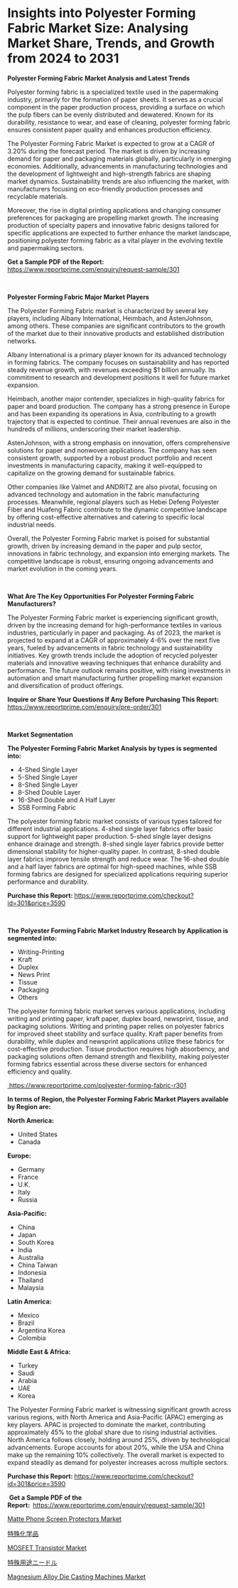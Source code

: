 <p><h1>Insights into Polyester Forming Fabric Market Size: Analysing Market Share, Trends, and Growth from 2024 to 2031</h1></p><p><strong>Polyester Forming Fabric Market Analysis and Latest Trends</strong></p>
<p><p>Polyester forming fabric is a specialized textile used in the papermaking industry, primarily for the formation of paper sheets. It serves as a crucial component in the paper production process, providing a surface on which the pulp fibers can be evenly distributed and dewatered. Known for its durability, resistance to wear, and ease of cleaning, polyester forming fabric ensures consistent paper quality and enhances production efficiency.</p><p>The Polyester Forming Fabric Market is expected to grow at a CAGR of 3.20% during the forecast period. The market is driven by increasing demand for paper and packaging materials globally, particularly in emerging economies. Additionally, advancements in manufacturing technologies and the development of lightweight and high-strength fabrics are shaping market dynamics. Sustainability trends are also influencing the market, with manufacturers focusing on eco-friendly production processes and recyclable materials. </p><p>Moreover, the rise in digital printing applications and changing consumer preferences for packaging are propelling market growth. The increasing production of specialty papers and innovative fabric designs tailored for specific applications are expected to further enhance the market landscape, positioning polyester forming fabric as a vital player in the evolving textile and papermaking sectors.</p></p>
<p><strong>Get a Sample PDF of the Report:&nbsp;</strong> <a href="https://www.reportprime.com/enquiry/request-sample/301">https://www.reportprime.com/enquiry/request-sample/301</a></p>
<p>&nbsp;</p>
<p><strong>Polyester Forming Fabric Major Market Players</strong></p>
<p><p>The Polyester Forming Fabric market is characterized by several key players, including Albany International, Heimbach, and AstenJohnson, among others. These companies are significant contributors to the growth of the market due to their innovative products and established distribution networks.</p><p>Albany International is a primary player known for its advanced technology in forming fabrics. The company focuses on sustainability and has reported steady revenue growth, with revenues exceeding $1 billion annually. Its commitment to research and development positions it well for future market expansion.</p><p>Heimbach, another major contender, specializes in high-quality fabrics for paper and board production. The company has a strong presence in Europe and has been expanding its operations in Asia, contributing to a growth trajectory that is expected to continue. Their annual revenues are also in the hundreds of millions, underscoring their market leadership.</p><p>AstenJohnson, with a strong emphasis on innovation, offers comprehensive solutions for paper and nonwoven applications. The company has seen consistent growth, supported by a robust product portfolio and recent investments in manufacturing capacity, making it well-equipped to capitalize on the growing demand for sustainable fabrics.</p><p>Other companies like Valmet and ANDRITZ are also pivotal, focusing on advanced technology and automation in the fabric manufacturing processes. Meanwhile, regional players such as Hebei Defeng Polyester Fiber and Huafeng Fabric contribute to the dynamic competitive landscape by offering cost-effective alternatives and catering to specific local industrial needs.</p><p>Overall, the Polyester Forming Fabric market is poised for substantial growth, driven by increasing demand in the paper and pulp sector, innovations in fabric technology, and expansion into emerging markets. The competitive landscape is robust, ensuring ongoing advancements and market evolution in the coming years.</p></p>
<p>&nbsp;</p>
<p><strong>What Are The Key Opportunities For Polyester Forming Fabric Manufacturers?</strong></p>
<p><p>The Polyester Forming Fabric market is experiencing significant growth, driven by the increasing demand for high-performance textiles in various industries, particularly in paper and packaging. As of 2023, the market is projected to expand at a CAGR of approximately 4-6% over the next five years, fueled by advancements in fabric technology and sustainability initiatives. Key growth trends include the adoption of recycled polyester materials and innovative weaving techniques that enhance durability and performance. The future outlook remains positive, with rising investments in automation and smart manufacturing further propelling market expansion and diversification of product offerings.</p></p>
<p><strong>Inquire or Share Your Questions If Any Before Purchasing This Report:</strong> <a href="https://www.reportprime.com/enquiry/pre-order/301">https://www.reportprime.com/enquiry/pre-order/301</a></p>
<p>&nbsp;</p>
<p><strong>Market Segmentation</strong></p>
<p><strong>The Polyester Forming Fabric Market Analysis by types is segmented into:</strong></p>
<p><ul><li>4-Shed Single Layer</li><li>5-Shed Single Layer</li><li>8-Shed Single Layer</li><li>8-Shed Double Layer</li><li>16-Shed Double and A Half Layer</li><li>SSB Forming Fabric</li></ul></p>
<p><p>The polyester forming fabric market consists of various types tailored for different industrial applications. 4-shed single layer fabrics offer basic support for lightweight paper production. 5-shed single layer designs enhance drainage and strength. 8-shed single layer fabrics provide better dimensional stability for higher-quality paper. In contrast, 8-shed double layer fabrics improve tensile strength and reduce wear. The 16-shed double and a half layer fabrics are optimal for high-speed machines, while SSB forming fabrics are designed for specialized applications requiring superior performance and durability.</p></p>
<p><strong>Purchase this Report:&nbsp;</strong><a href="https://www.reportprime.com/checkout?id=301&price=3590">https://www.reportprime.com/checkout?id=301&price=3590</a></p>
<p>&nbsp;</p>
<p><strong>The Polyester Forming Fabric Market Industry Research by Application is segmented into:</strong></p>
<p><ul><li>Writing-Printing</li><li>Kraft</li><li>Duplex</li><li>News Print</li><li>Tissue</li><li>Packaging</li><li>Others</li></ul></p>
<p><p>The polyester forming fabric market serves various applications, including writing and printing paper, kraft paper, duplex board, newsprint, tissue, and packaging solutions. Writing and printing paper relies on polyester fabrics for improved sheet stability and surface quality. Kraft paper benefits from durability, while duplex and newsprint applications utilize these fabrics for cost-effective production. Tissue production requires high absorbency, and packaging solutions often demand strength and flexibility, making polyester forming fabrics essential across these diverse sectors for enhanced efficiency and quality.</p></p>
<p><a href="https://www.reportprime.com/polyester-forming-fabric-r301">&nbsp;https://www.reportprime.com/polyester-forming-fabric-r301</a></p>
<p><strong>In terms of Region, the Polyester Forming Fabric Market Players available by Region are:</strong></p>
<p>
    <p> <strong> North America: </strong>
        <ul>
            <li>United States</li>
            <li>Canada</li>
        </ul>
        </p> 
    <p> <strong> Europe: </strong>
        <ul>
            <li>Germany</li>
            <li>France</li>
            <li>U.K.</li>
            <li>Italy</li>
            <li>Russia</li>
        </ul>
        </p> 
    <p> <strong> Asia-Pacific: </strong>
        <ul>
            <li>China</li>
            <li>Japan</li>
            <li>South Korea</li>
            <li>India</li>
            <li>Australia</li>
            <li>China Taiwan</li>
            <li>Indonesia</li>
            <li>Thailand</li>
            <li>Malaysia</li>
        </ul>
        </p> 
    <p> <strong> Latin America: </strong>
        <ul>
            <li>Mexico</li>
            <li>Brazil</li>
            <li>Argentina Korea</li>
            <li>Colombia</li>
        </ul>
        </p> 
    <p> <strong> Middle East & Africa: </strong>
        <ul>
            <li>Turkey</li>
            <li>Saudi</li>
            <li>Arabia</li>
            <li>UAE</li>
            <li>Korea</li>
        </ul>
    </p>
    </p>
<p><p>The Polyester Forming Fabric market is witnessing significant growth across various regions, with North America and Asia-Pacific (APAC) emerging as key players. APAC is projected to dominate the market, contributing approximately 45% to the global share due to rising industrial activities. North America follows closely, holding around 25%, driven by technological advancements. Europe accounts for about 20%, while the USA and China make up the remaining 10% collectively. The overall market is expected to expand steadily as demand for polyester increases across multiple sectors.</p></p>
<p><strong>Purchase this Report: </strong><a href="https://www.reportprime.com/checkout?id=301&price=3590">https://www.reportprime.com/checkout?id=301&price=3590</a></p>
<p>&nbsp;<strong>Get a Sample PDF of the Report:&nbsp;&nbsp;</strong><a href="https://www.reportprime.com/enquiry/request-sample/301">https://www.reportprime.com/enquiry/request-sample/301</a></p>
<p><strong></strong></p>
<p><p><a href="https://www.linkedin.com/pulse/matte-phone-screen-protectors-market-industry-landscape-growth-trajectories-irlde?trackingId=9RkJAswBTTa6gZhLg3w6OA%3D%3D">Matte Phone Screen Protectors Market</a></p><p><a href="https://medium.com/@eunawiegad2023/%E7%89%B9%E6%AE%8A%E5%8C%96%E5%AD%A6%E5%93%81%E5%B8%82%E5%A0%B4%E3%81%AE%E8%A6%8F%E6%A8%A1%E3%81%A8%E3%82%B7%E3%82%A7%E3%82%A2%E5%88%86%E6%9E%90-%E6%88%90%E9%95%B7%E3%83%88%E3%83%AC%E3%83%B3%E3%83%89%E3%81%A8%E4%BA%88%E6%B8%AC-2024%E5%B9%B4-2031%E5%B9%B4-3766ff9ab6ce">特殊化学品</a></p><p><a href="https://medium.com/@sdonald04328/mosfet-transistor-market-forecasts-market-trends-and-impact-analysis-2024-2031-c36d9ed00931">MOSFET Transistor Market</a></p><p><a href="https://medium.com/@eunawiegad2023/%E7%89%B9%E5%AE%9A%E7%94%A8%E9%80%94%E3%81%AE%E9%87%9D%E5%B8%82%E5%A0%B4-%E3%82%B0%E3%83%AD%E3%83%BC%E3%83%90%E3%83%AB%E3%81%8A%E3%82%88%E3%81%B3%E5%9C%B0%E5%9F%9F%E3%81%AE%E5%88%86%E6%9E%90-%E5%9C%B0%E5%9F%9F-%E5%9B%BD%E3%83%AC%E3%83%99%E3%83%AB%E3%81%AE%E5%88%86%E6%9E%90-%E7%AB%B6%E4%BA%89%E7%92%B0%E5%A2%83%E3%81%AB%E7%84%A6%E7%82%B9%E3%82%92%E5%BD%93%E3%81%A6%E3%82%8B-e0c208f5d6d3">特殊用途ニードル</a></p><p><a href="https://www.linkedin.com/pulse/magnesium-alloy-die-casting-machines-market-size-share-trends-bpake?trackingId=H5soHuMFQ%2FaAVAY%2BJGG5fQ%3D%3D">Magnesium Alloy Die Casting Machines Market</a></p></p>